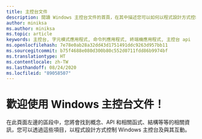 ```yaml
---
title: 主控台文件
description: 閱讀 Windows 主控台文件的首頁，在其中描述您可以如何以程式設計方式控制 Windows 主控台以及與其互動。
author: miniksa
ms.author: miniksa
ms.topic: article
keywords: 主控台, 字元模式應用程式, 命令列應用程式, 終端機應用程式, 主控台 api
ms.openlocfilehash: 7e78e0ab28a32dd43d1751491ddc9263d957bb11
ms.sourcegitcommit: b75f4688e080d300b80c552d0711fdd86b9974bf
ms.translationtype: HT
ms.contentlocale: zh-TW
ms.lasthandoff: 08/24/2020
ms.locfileid: "89058507"
---
```

# <a name="welcome-to-the-windows-console-documentation"></a>歡迎使用 Windows 主控台文件！

在此頁面左邊的區段中，您將會找到概念、API 和相關函式、結構等等的相關資訊，您可以透過這些項目，以程式設計方式控制 Windows 主控台及與其互動。
